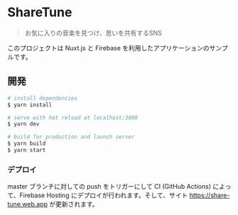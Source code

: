 # ShareTune

> お気に入りの音楽を見つけ、思いを共有するSNS

このプロジェクトは Nuxt.js と Firebase を利用したアプリケーションのサンプルです。

## 開発

``` bash
# install dependencies
$ yarn install

# serve with hot reload at localhost:3000
$ yarn dev

# build for production and launch server
$ yarn build
$ yarn start
```

### デプロイ
master ブランチに対しての push をトリガーにして CI (GitHub Actions) によって、Firebase Hosting にデプロイが行われます。そして、サイト https://share-tune.web.app が更新されます。
